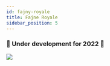 ```yaml
---
id: fajny-royale
title: Fajne Royale
sidebar_position: 5
---
```


### 🚧 Under development for 2022 🚧

![](/img/niftyroyale_v01.png)
